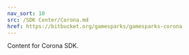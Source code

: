 ```yaml
---
nav_sort: 10
src: /SDK Center/Corona.md
href: https://bitbucket.org/gamesparks/gamesparks-corona
---
```


Content for Corona SDK.
